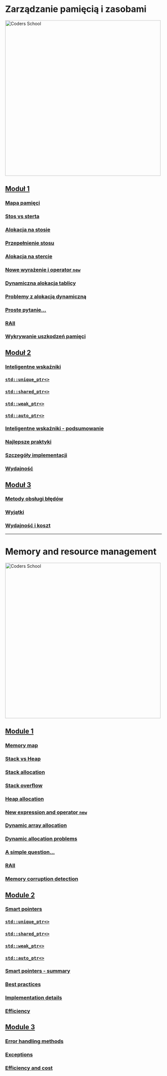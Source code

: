 # Zarządzanie pamięcią i zasobami

<a href="https://coders.school">
    <img width="500" data-src="coders_school_logo.png" src="coders_school_logo.png" alt="Coders School" class="plain">
</a>

## [Moduł 1](module1/index.pl.html)

### [Mapa pamięci](module1/01_memory_map.pl.md)

### [Stos vs sterta](module1/02_stack_vs_heap.pl.md)

### [Alokacja na stosie](module1/03_stack_allocation.pl.md)

### [Przepełnienie stosu](module1/04_stack_overflow.pl.md)

### [Alokacja na stercie](module1/05_heap_allocation.pl.md)

### [Nowe wyrażenie i operator `new`](module1/06_new_expression.pl.md)

### [Dynamiczna alokacja tablicy](module1/07_array_allocation.pl.md)

### [Problemy z alokacją dynamiczną](module1/08_allocation_problems.pl.md)

### [Proste pytanie…](module1/09_simple_question.pl.md)

### [RAII](module1/10_raii.pl.md)

### [Wykrywanie uszkodzeń pamięci](module1/11_memory_corruption.pl.md)

## [Moduł 2](module2/index.pl.md)

### [Inteligentne wskaźniki](module2/01_smart_ptrs.pl.md)

### [`std::unique_ptr<>`](module2/02_unique_ptr.pl.md)

### [`std::shared_ptr<>`](module2/03_shared_ptr.pl.md)

### [`std::weak_ptr<>`](module2/04_weak_ptr.pl.md)

### [`std::auto_ptr<>`](module2/05_auto_ptr.pl.md)

### [Inteligentne wskaźniki - podsumowanie](module2/06_summary.pl.md)

### [Najlepsze praktyki](module2/07_best_practices.pl.md)

### [Szczegóły implementacji](module2/08_implementation_details.pl.md)

### [Wydajność](module2/09_efficiency.pl.md)

## [Moduł 3](module3/index.pl.md)

### [Metody obsługi błędów](module3/01_error_handling.pl.md)

### [Wyjątki](module3/02_exceptions.pl.md)

### [Wydajność i koszt](module3/03_cost.pl.md)

___

# Memory and resource management

<a href="https://coders.school">
    <img width="500" data-src="coders_school_logo.png" src="coders_school_logo.png" alt="Coders School" class="plain">
</a>

## [Module 1](module1/index.en.html)

### [Memory map](module1/01_memory_map.en.md)

### [Stack vs Heap](module1/02_stack_vs_heap.en.md)

### [Stack allocation](module1/03_stack_allocation.en.md)

### [Stack overflow](module1/04_stack_overflow.en.md)

### [Heap allocation](module1/05_heap_allocation.en.md)

### [New expression and operator `new`](module1/06_new_expression.en.md)

### [Dynamic array allocation](module1/07_array_allocation.en.md)

### [Dynamic allocation problems](module1/08_allocation_problems.en.md)

### [A simple question...](module1/09_simple_question.en.md)

### [RAII](module1/10_raii.en.md)

### [Memory corruption detection](module1/11_memory_corruption.en.md)

## [Module 2](module2/index.en.md)

### [Smart pointers](module2/01_smart_ptrs.en.md)

### [`std::unique_ptr<>`](module2/02_unique_ptr.en.md)

### [`std::shared_ptr<>`](module2/03_shared_ptr.en.md)

### [`std::weak_ptr<>`](module2/04_weak_ptr.en.md)

### [`std::auto_ptr<>`](module2/05_auto_ptr.en.md)

### [Smart pointers - summary](module2/06_summary.en.md)

### [Best practices](module2/07_best_practices.en.md)

### [Implementation details](module2/08_implementation_details.en.md)

### [Efficiency](module2/09_efficiency.en.md)

## [Module 3](module3/index.en.md)

### [Error handling methods](module3/01_error_handling.en.md)

### [Exceptions](module3/02_exceptions.en.md)

### [Efficiency and cost](module3/03_cost.en.md)
